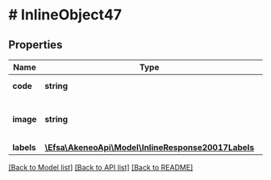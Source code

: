 # # InlineObject47

## Properties

Name | Type | Description | Notes
------------ | ------------- | ------------- | -------------
**code** | **string** | Reference entity code |
**image** | **string** | Code of the reference entity image | [optional]
**labels** | [**\Efsa\AkeneoApi\Model\InlineResponse20017Labels**](InlineResponse20017Labels.md) |  | [optional]

[[Back to Model list]](../../README.md#models) [[Back to API list]](../../README.md#endpoints) [[Back to README]](../../README.md)
